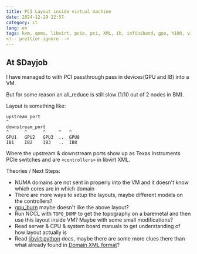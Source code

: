 ```yaml
---
title: PCI Layout inside virtual machine
date: 2024-12-29 22:57
category: it
lang: en
tags: kvm, qemu, libvirt, pcie, pci, XML, ib, infiniband, gpu, h100, virtualization
<!-- prettier-ignore -->
---
```


## At $Dayjob

I have managed to with PCI passthrough pass in devices(GPU and IB) into a VM.

But for some reason an all_reduce is still slow (1/10 out of 2 nodes in BM).

Layout is something like:

```text
upstream_port
^
downstream_port
^      ^      ^     ^   ^
GPU1   GPU2   GPU3  ..  GPU8
IB1    IB2    IB3   ..  IB8
```

Where the upstream & downstream ports show up as Texas Instruments PCIe switches
and are `<controllers>` in libvirt XML.

Theories / Next Steps:

- NUMA domains are not sent in properly into the VM and it doesn't know which
  cores are in which domain
- There are more ways to setup the layouts, maybe different models on the
  controllers?
- [gpu_burn](https://github.com/wilicc/gpu-burn) maybe doesn't like the above
  layout?
- Run NCCL with `TOPO_DUMP` to get the topography on a baremetal and then use
  this layout inside VM? Maybe with some small modifications?
- Read server & CPU & system board manuals to get understanding of how layout
  actually is
- Read [libvirt python](https://libvirt-python.readthedocs.io/) docs, maybe
  there are some more clues there than what already found in
  [Domain XML format](https://libvirt.org/formatdomain.html)?
